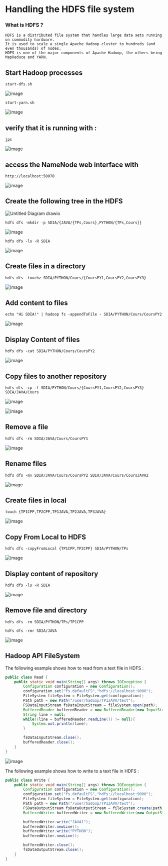 # Handling the HDFS file system

### What is HDFS ?
```text 
HDFS is a distributed file system that handles large data sets running on commodity hardware.
It is used to scale a single Apache Hadoop cluster to hundreds (and even thousands) of nodes.
HDFS is one of the major components of Apache Hadoop, the others being MapReduce and YARN.
```

## Start Hadoop processes

`start-dfs.sh`

![image](https://github.com/el-moudni-hicham/bigdata-hdfs/assets/85403056/afc31579-5f53-42c2-a7ac-cdc38f26e6d8)


`start-yarn.sh`

![image](https://github.com/el-moudni-hicham/bigdata-hdfs/assets/85403056/9f13e926-68d6-43ac-8dd7-f8d4660ac5cd)

## verify that it is running with : 
`jps`

![image](https://github.com/el-moudni-hicham/bigdata-hdfs/assets/85403056/c3398534-3e46-4d2a-bbf7-a4bf1b151af6)


## access the NameNode web interface with 
`http://localhost:50070`

![image](https://github.com/el-moudni-hicham/bigdata-hdfs/assets/85403056/b8779ee7-fada-4ec3-9853-e1653915188b)

## Create the following tree in the HDFS 

![Untitled Diagram drawio](https://github.com/el-moudni-hicham/bigdata-hdfs/assets/85403056/8cfdf06f-590a-470b-b6b2-1ecdc54cc5df)

`hdfs dfs -mkdir -p SDIA/{JAVA/{TPs,Cours},PYTHON/{TPs,Cours}}`

![image](https://github.com/el-moudni-hicham/bigdata-hdfs/assets/85403056/ea7f31e7-34be-4665-968f-e910fb95115f)

`hdfs dfs -ls -R SDIA`

![image](https://github.com/el-moudni-hicham/bigdata-hdfs/assets/85403056/61469a24-8648-4144-9f3f-8adbeaa7a06f)

## Create files in a directory
`hdfs dfs -touchz SDIA/PYTHON/Cours/{CoursPY1,CoursPY2,CoursPY3}`

![image](https://github.com/el-moudni-hicham/bigdata-hdfs/assets/85403056/be3c5d4d-0d35-49f4-aba0-70e236a3f0d5)

## Add content to files 
`echo "Hi SDIA!" | hadoop fs -appendToFile - SDIA/PYTHON/Cours/CoursPY2`

![image](https://github.com/el-moudni-hicham/bigdata-hdfs/assets/85403056/74b427d0-51a8-4911-bc0b-357200c1d03a)

## Display Content of files
`hdfs dfs -cat SDIA/PYTHON/Cours/CoursPY2`

![image](https://github.com/el-moudni-hicham/bigdata-hdfs/assets/85403056/04827615-6775-4873-92fa-a4eae55cb85c)

## Copy files to another repository
`hdfs dfs -cp -f SDIA/PYTHON/Cours/{CoursPY1,CoursPY2,CoursPY3} SDIA/JAVA/Cours`

![image](https://github.com/el-moudni-hicham/bigdata-hdfs/assets/85403056/736b19c6-f3ce-437a-94e6-2a2209c762cf)

![image](https://github.com/el-moudni-hicham/bigdata-hdfs/assets/85403056/e88bda5d-7469-41dd-8c19-bb897fbda0ee)

## Remove a file
`hdfs dfs -rm SDIA/JAVA/Cours/CoursPY1`

![image](https://github.com/el-moudni-hicham/bigdata-hdfs/assets/85403056/e5dbd232-f22f-4b95-94ad-20a1107ee5a9)

## Rename files
`hdfs dfs -mv SDIA/JAVA/Cours/CoursPY2 SDIA/JAVA/Cours/CoursJAVA2`

![image](https://github.com/el-moudni-hicham/bigdata-hdfs/assets/85403056/f720bccf-dbd3-4f2f-9e8c-1d777f92a13e)

## Create files in local
`touch {TP1CPP,TP2CPP,TP1JAVA,TP2JAVA,TP3JAVA}`

![image](https://github.com/el-moudni-hicham/bigdata-hdfs/assets/85403056/44a99928-3cef-44b3-bcc2-749b70c1c0f4)

## Copy From Local to HDFS
`hdfs dfs -copyFromLocal {TP1CPP,TP2CPP} SDIA/PYTHON/TPs`

![image](https://github.com/el-moudni-hicham/bigdata-hdfs/assets/85403056/0ffa9ce5-ca4f-4c6b-9791-1ad2e9d9f7c9)

## Display content of repository 
`hdfs dfs -ls -R SDIA`

![image](https://github.com/el-moudni-hicham/bigdata-hdfs/assets/85403056/b3ab4d14-e043-4563-9cee-5a28440369f7)

## Remove file and directory
`hdfs dfs -rm SDIA/PYTHON/TPs/TP1CPP`

`hdfs dfs -rmr SDIA/JAVA`

![image](https://github.com/el-moudni-hicham/bigdata-hdfs/assets/85403056/ce6f558f-ba16-4639-a3fc-630d0e27ce1b)

## Hadoop API FileSystem

The following example shows how to read from a text file in HDFS :

```java
public class Read {
    public static void main(String[] args) throws IOException {
        Configuration configuration = new Configuration();
        configuration.set("fs.defaultFS","hdfs://localhost:9000");
        FileSystem fileSystem = FileSystem.get(configuration);
        Path path = new Path("/user/hadoop/TP1JAVA/text");
        FSDataInputStream fsDataInputStream = fileSystem.open(path);
        BufferedReader bufferedReader = new BufferedReader(new InputStreamReader(fsDataInputStream, StandardCharsets.UTF_8));
        String line = null;
        while((line = bufferedReader.readLine()) != null){
            System.out.println(line);
        }

        fsDataInputStream.close();
        bufferedReader.close();
    }
}
```

![image](https://github.com/el-moudni-hicham/bigdata-hdfs/assets/85403056/4bd68c9c-7e27-48dd-adaa-4eabf0b6a88e)

The following example shows how to write to a text file in HDFS :

```java
public class Write {
    public static void main(String[] args) throws IOException {
        Configuration configuration = new Configuration();
        configuration.set("fs.defaultFS","hdfs://localhost:9000");
        FileSystem fileSystem = FileSystem.get(configuration);
        Path path = new Path("/user/hadoop/TP1JAVA/text");
        FSDataOutputStream fsDataOutputStream = fileSystem.create(path);
        BufferedWriter bufferedWriter = new BufferedWriter(new OutputStreamWriter(fsDataOutputStream, StandardCharsets.UTF_8));

        bufferedWriter.write("JAVA1");
        bufferedWriter.newLine();
        bufferedWriter.write("PYTHON");
        bufferedWriter.newLine();

        bufferedWriter.close();
        fsDataOutputStream.close();
    }
}
```
